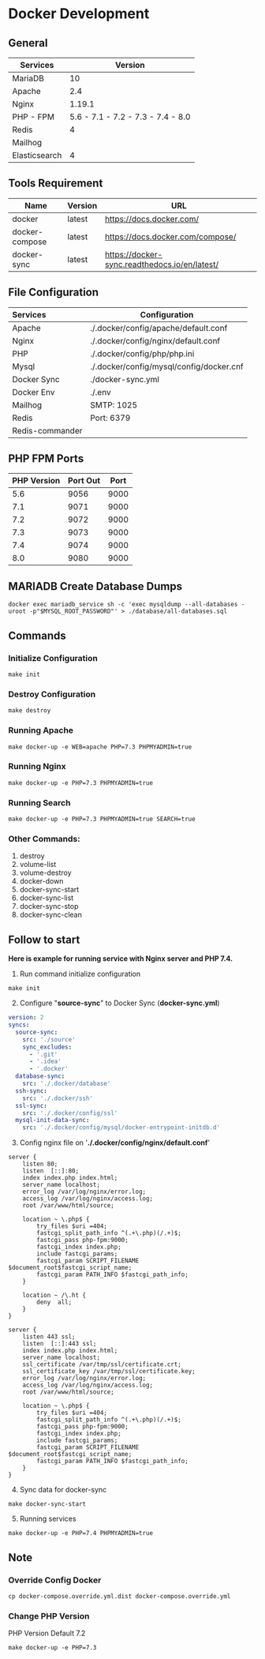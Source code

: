 # Docker Development

## General

| Services      | Version                           |
| ------------- | ----------------------------------|
| MariaDB       | 10                                |
| Apache        | 2.4                               |
| Nginx         | 1.19.1                            |
| PHP - FPM     | 5.6 - 7.1 - 7.2 - 7.3 - 7.4 - 8.0 |
| Redis         | 4                                 |
| Mailhog       |                                   |
| Elasticsearch | 4                                 |
## Tools Requirement

| Name           | Version | URL                                           |
| -------------- | ------- | --------------------------------------------- |
| docker         | latest  | https://docs.docker.com/                      |
| docker-compose | latest  | https://docs.docker.com/compose/              |
| docker-sync    | latest  | https://docker-sync.readthedocs.io/en/latest/ |

## File Configuration

| Services         | Configuration                            |
| :----------------| ---------------------------------------- |
| Apache           | ./.docker/config/apache/default.conf     |
| Nginx            | ./.docker/config/nginx/default.conf      |
| PHP              | ./.docker/config/php/php.ini             |
| Mysql            | ./.docker/config/mysql/config/docker.cnf |
| Docker Sync      | ./docker-sync.yml                        |
| Docker Env       | ./.env                                   |
| Mailhog          | SMTP: 1025 | WEB: 8025                   |
| Redis            | Port: 6379                               |
| Redis-commander  |                                          |



## PHP FPM Ports

| PHP Version | Port Out | Port |
| ----------- | -------- | ---- |
| 5.6         | 9056     | 9000 |
| 7.1         | 9071     | 9000 |
| 7.2         | 9072     | 9000 |
| 7.3         | 9073     | 9000 |
| 7.4         | 9074     | 9000 |
| 8.0         | 9080     | 9000 |
## MARIADB Create Database Dumps

```shell
docker exec mariadb_service sh -c 'exec mysqldump --all-databases -uroot -p"$MYSQL_ROOT_PASSWORD"' > ./database/all-databases.sql
```

## Commands

### Initialize Configuration

```shell
make init 
```

### Destroy Configuration

```shell
make destroy
```

### Running Apache

```shell
make docker-up -e WEB=apache PHP=7.3 PHPMYADMIN=true
```

### Running Nginx

```shell
make docker-up -e PHP=7.3 PHPMYADMIN=true
```

### Running Search

```shell
make docker-up -e PHP=7.3 PHPMYADMIN=true SEARCH=true
```

### Other Commands:

1. destroy
2. volume-list
3. volume-destroy
4. docker-down
5. docker-sync-start
6. docker-sync-list
7. docker-sync-stop
8. docker-sync-clean

## Follow to start

**Here is example for running service with Nginx server and PHP 7.4.**

1. Run command initialize configuration 

```shell
make init 
```

2. Configure "**source-sync**" to Docker Sync (**docker-sync.yml**)

```yaml
version: 2
syncs:
  source-sync:
    src: './source'
    sync_excludes:
      - '.git'
      - '.idea'
      - '.docker'
  database-sync:
    src: './.docker/database'
  ssh-sync:
    src: './.docker/ssh'  
  ssl-sync:
    src: './.docker/config/ssl'
  mysql-init-data-sync:
    src: './.docker/config/mysql/docker-entrypoint-initdb.d'
```

3. Config nginx file on '**./.docker/config/nginx/default.conf**'

```nginx
server {
    listen 80;
    listen  [::]:80;
    index index.php index.html;
    server_name localhost;
    error_log /var/log/nginx/error.log;
    access_log /var/log/nginx/access.log;
    root /var/www/html/source;

    location ~ \.php$ {
        try_files $uri =404;
        fastcgi_split_path_info ^(.+\.php)(/.+)$;
        fastcgi_pass php-fpm:9000;
        fastcgi_index index.php;
        include fastcgi_params;
        fastcgi_param SCRIPT_FILENAME $document_root$fastcgi_script_name;
        fastcgi_param PATH_INFO $fastcgi_path_info;
    }

    location ~ /\.ht {
        deny  all;
    }
}

server {
    listen 443 ssl;
    listen  [::]:443 ssl;
    index index.php index.html;
    server_name localhost;
    ssl_certificate /var/tmp/ssl/certificate.crt;
    ssl_certificate_key /var/tmp/ssl/certificate.key;
    error_log /var/log/nginx/error.log;
    access_log /var/log/nginx/access.log;
    root /var/www/html/source;

    location ~ \.php$ {
        try_files $uri =404;
        fastcgi_split_path_info ^(.+\.php)(/.+)$;
        fastcgi_pass php-fpm:9000;
        fastcgi_index index.php;
        include fastcgi_params;
        fastcgi_param SCRIPT_FILENAME $document_root$fastcgi_script_name;
        fastcgi_param PATH_INFO $fastcgi_path_info;
    }
}
```

4. Sync data for docker-sync

```shell
make docker-sync-start
```

5. Running services

```shell
make docker-up -e PHP=7.4 PHPMYADMIN=true
```

## Note

### Override Config Docker

```shell
cp docker-compose.override.yml.dist docker-compose.override.yml
```

### Change PHP Version

PHP Version Default 7.2

```shell
make docker-up -e PHP=7.3 
```

